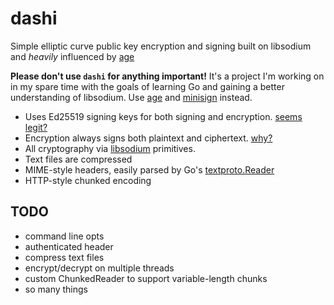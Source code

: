 # dashi

Simple elliptic curve public key encryption and signing built on libsodium and
*heavily* influenced by [age](https://age-encryption.org)

**Please don't use ```dashi``` for anything important!** It's a project I'm
working on in my spare time with the goals of learning Go and gaining a better
understanding of libsodium. Use [age](https://age-encryption.org) and
[minisign](https://jedisct1.github.io/minisign/) instead.

* Uses Ed25519 signing keys for both signing and encryption.
[seems legit?](https://eprint.iacr.org/2021/509.pdf)
* Encryption always signs both plaintext and ciphertext.
[why?](https://theworld.com/~dtd/sign_encrypt/sign_encrypt7.html)
* All cryptography via [libsodium](https://libsodium.gitbook.io/doc/) primitives.
* Text files are compressed
* MIME-style headers, easily parsed by Go's
[textproto.Reader](https://pkg.go.dev/net/textproto#Reader.ReadMIMEHeader)
* HTTP-style chunked encoding

## TODO

* command line opts
* authenticated header
* compress text files
* encrypt/decrypt on multiple threads
* custom ChunkedReader to support variable-length chunks
* so many things
